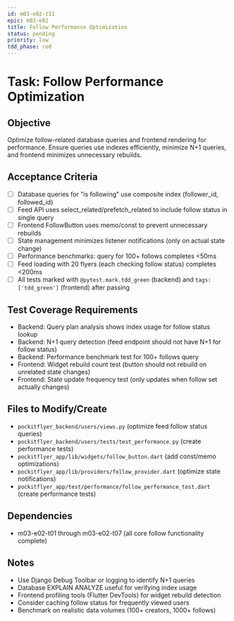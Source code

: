 ```yaml
---
id: m03-e02-t11
epic: m03-e02
title: Follow Performance Optimization
status: pending
priority: low
tdd_phase: red
---
```


# Task: Follow Performance Optimization

## Objective
Optimize follow-related database queries and frontend rendering for performance. Ensure queries use indexes efficiently, minimize N+1 queries, and frontend minimizes unnecessary rebuilds.

## Acceptance Criteria
- [ ] Database queries for "is following" use composite index (follower_id, followed_id)
- [ ] Feed API uses select_related/prefetch_related to include follow status in single query
- [ ] Frontend FollowButton uses memo/const to prevent unnecessary rebuilds
- [ ] State management minimizes listener notifications (only on actual state change)
- [ ] Performance benchmarks: query for 100+ follows completes <50ms
- [ ] Feed loading with 20 flyers (each checking follow status) completes <200ms
- [ ] All tests marked with `@pytest.mark.tdd_green` (backend) and `tags: ['tdd_green']` (frontend) after passing

## Test Coverage Requirements
- Backend: Query plan analysis shows index usage for follow status lookup
- Backend: N+1 query detection (feed endpoint should not have N+1 for follow status)
- Backend: Performance benchmark test for 100+ follows query
- Frontend: Widget rebuild count test (button should not rebuild on unrelated state changes)
- Frontend: State update frequency test (only updates when follow set actually changes)

## Files to Modify/Create
- `pockitflyer_backend/users/views.py` (optimize feed follow status queries)
- `pockitflyer_backend/users/tests/test_performance.py` (create performance tests)
- `pockitflyer_app/lib/widgets/follow_button.dart` (add const/memo optimizations)
- `pockitflyer_app/lib/providers/follow_provider.dart` (optimize state notifications)
- `pockitflyer_app/test/performance/follow_performance_test.dart` (create performance tests)

## Dependencies
- m03-e02-t01 through m03-e02-t07 (all core follow functionality complete)

## Notes
- Use Django Debug Toolbar or logging to identify N+1 queries
- Database EXPLAIN ANALYZE useful for verifying index usage
- Frontend profiling tools (Flutter DevTools) for widget rebuild detection
- Consider caching follow status for frequently viewed users
- Benchmark on realistic data volumes (100+ creators, 1000+ follows)
